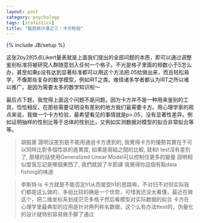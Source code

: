 ```yaml
---
layout: post
category: psychology
tags: [statistics]
title: "尴尬统计课之三：卡方检验"
---
```


{% include JB/setup %}

这张2by2的5点Likert量表就是上面我们提出的全部问题的本质，即可以通过调整鉴别标准将被研究人群随意划入任何一个格子。不光是格子里面的频数小于5怎么办，甚至如果p没有达到显著标准都可以用这个方法把.05给做出来，而且轻松易学，不像那些复杂的数学模型，例如IRT之类。难怪诸多学者都认为IRT之所以难以推广，是因为需要太多的数学知识啦～

最后点下题，我觉得上面这个问题不是问题，因为卡方并不是一种用来鉴别的工具，恰恰相反，在那些需要证明没有差别的地方我们最需要卡方。用心理学家的观点来说，我做一个卡方检验，最希望看见的事情就是p>.05，没有显著性差异。例如证明抽样的性别比等于总体的性别比，又例如实测数据对模型的拟合非常拟合等等。

<!--more-->

> 胡振寰
> 證明沒差別是不能用通過卡方達到的, 我覺得卡方的優勢其實在于可以同時比對多個性狀的差異度, 如果是兩組之間的比較, 就和t test沒有差別了, 那樣的話使用Generalized Linear Model可以控制住更多的變量
> 證明相似度我忘記是哪個東西了, 我們就說了半節課
> 我覺得你這個有點data fishing的味道

> 李斯特·ls
> 卡方就是不能否定h1从而接受h1的思路嘛，不对归不对但实际我们都是这么做的，多组比较的确是一个优势，可惜我还没太看懂，最近在做这个，把二维坐标系划成茫茫多格子然后看模型对实际数据的拟合
> 卡方在心理学里最典型的应用是针对两列称名数据，这个么有办法ttest的，伪量化的设计就特别容易做手脚了通过
